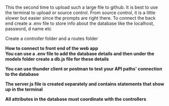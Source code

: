 This the second time to upload such a large file to github. It is best to use the terminal to upload or source control. From source control, it is a little slower but easier since the prompts are right there. 
To connect the back end create a .env file to store info about the database like the localhost, password, d name etc

Create a controller folder and a routes folder 

<b>How to connect to front end of the web app<b><br>
You can use a .env file to add the database details and then under the models folder create a db.js file for these details

You can use thunder client or postman to test your API paths' connection to the database 

The server.js file is created separately and contains statements that show up in the terminal
 

All attributes in the database must coordinate with the controllers

